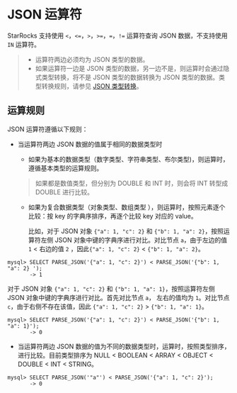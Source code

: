 # JSON 运算符

StarRocks 支持使用 `<`，`<=`，`>`，`>=`，`=`，`!=` 运算符查询 JSON 数据，不支持使用 `IN` 运算符。

> - 运算符两边必须均为 JSON 类型的数据。
> - 如果运算符一边是 JSON 类型的数据，另一边不是，则运算时会通过隐式类型转换，将不是 JSON 类型的数据转换为 JSON 类型的数据。类型转换规则，请参见 [JSON 类型转换](./json-query-and-processing-functions/cast.md)。

## 运算规则

JSON 运算符遵循以下规则：

- 当运算符两边 JSON 数据的值属于相同的数据类型时
  - 如果为基本的数据类型（数字类型、字符串类型、布尔类型)，则运算时，遵循基本类型的运算规则。

   > 如果都是数值类型，但分别为 DOUBLE 和 INT 时，则会将 INT 转型成 DOUBLE 进行比较。

  - 如果为复合数据类型（对象类型、数组类型 ），则运算时，按照元素逐个比较：按 key 的字典序排序，再逐个比较 key 对应的 value。

    比如，对于 JSON 对象 `{"a": 1, "c": 2}` 和 `{"b": 1, "a": 2}`，按照运算符左侧 JSON 对象中键的字典序进行对比。对比节点 `a`，由于左边的值 `1` < 右边的值 `2` ，因此`{"a": 1, "c": 2}` < `{"b": 1, "a": 2}`。

```Plain Text
mysql> SELECT PARSE_JSON('{"a": 1, "c": 2}') < PARSE_JSON('{"b": 1, "a": 2} ');
       -> 1
```

   对于 JSON 对象 `{"a": 1, "c": 2}` 和 `{"b": 1, "a": 1}`，按照运算符左侧 JSON 对象中键的字典序进行对比。首先对比节点 `a`， 左右的值均为 `1`。对比节点 `c`，由于右侧不存在该值，因此 `{"a": 1, "c": 2}` > `{"b": 1, "a": 1}`。

```Plain Text
mysql> SELECT PARSE_JSON('{"a": 1, "c": 2}') < PARSE_JSON('{"b": 1, "a": 1}');
       -> 0
```

- 当运算符两边 JSON 数据的值为不同的数据类型时，运算时，按照类型排序，进行比较。目前类型排序为 NULL < BOOLEAN < ARRAY < OBJECT < DOUBLE < INT < STRING。

```Plain Text
mysql> SELECT PARSE_JSON('"a"') < PARSE_JSON('{"a": 1, "c": 2}');
       -> 0
```
